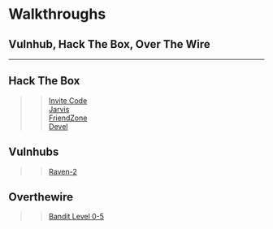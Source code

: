 # Walkthroughs
## Vulnhub, Hack The Box, Over The Wire
   
****  
## Hack The Box
>> [Invite Code](/Walkthroughs/Invite-code-HTB)  
>> [Jarvis](/Walkthroughs/Jarvis-HTB)  
>> [FriendZone](/Walkthroughs/Friendzone-HTB)   
>> [Devel](/Walkthroughs/Devel-HTB)

## Vulnhubs
>> [Raven-2](/Walkthroughs/Raven)

## Overthewire 
>> [Bandit Level 0-5](/Walkthroughs/Bandit-OTW)

